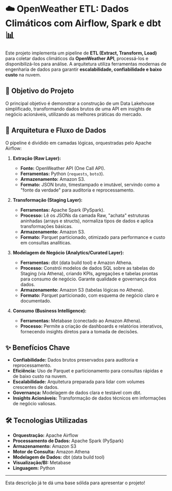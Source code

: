 # ☁️ OpenWeather ETL: Dados Climáticos com Airflow, Spark e dbt 📊

Este projeto implementa um pipeline de **ETL (Extract, Transform, Load)** para coletar dados climáticos da **OpenWeather API**, processá-los e disponibilizá-los para análise. A arquitetura utiliza ferramentas modernas de engenharia de dados para garantir **escalabilidade, confiabilidade e baixo custo** na nuvem.

## 🎯 Objetivo do Projeto

O principal objetivo é demonstrar a construção de um Data Lakehouse simplificado, transformando dados brutos de uma API em insights de negócio acionáveis, utilizando as melhores práticas do mercado.

## 🚀 Arquitetura e Fluxo de Dados

O pipeline é dividido em camadas lógicas, orquestradas pelo Apache Airflow:

1.  **Extração (Raw Layer):**
    *   **Fonte:** OpenWeather API (One Call API).
    *   **Ferramentas:** Python (`requests`, `boto3`).
    *   **Armazenamento:** Amazon S3.
    *   **Formato:** JSON bruto, timestampado e imutável, servindo como a "fonte da verdade" para auditoria e reprocessamento.

2.  **Transformação (Staging Layer):**
    *   **Ferramentas:** Apache Spark (PySpark).
    *   **Processo:** Lê os JSONs da camada Raw, "achata" estruturas aninhadas (arrays e structs), normaliza tipos de dados e aplica transformações básicas.
    *   **Armazenamento:** Amazon S3.
    *   **Formato:** Parquet particionado, otimizado para performance e custo em consultas analíticas.

3.  **Modelagem de Negócio (Analytics/Curated Layer):**
    *   **Ferramentas:** dbt (data build tool) e Amazon Athena.
    *   **Processo:** Constrói modelos de dados SQL sobre as tabelas do Staging (via Athena), criando KPIs, agregações e tabelas prontas para consumo de negócio. Garante qualidade e governança dos dados.
    *   **Armazenamento:** Amazon S3 (tabelas lógicas no Athena).
    *   **Formato:** Parquet particionado, com esquema de negócio claro e documentado.

4.  **Consumo (Business Intelligence):**
    *   **Ferramentas:** Metabase (conectado ao Amazon Athena).
    *   **Processo:** Permite a criação de dashboards e relatórios interativos, fornecendo insights diretos para a tomada de decisões.

## ✨ Benefícios Chave

*   **Confiabilidade:** Dados brutos preservados para auditoria e reprocessamento.
*   **Eficiência:** Uso de Parquet e particionamento para consultas rápidas e de baixo custo na nuvem.
*   **Escalabilidade:** Arquitetura preparada para lidar com volumes crescentes de dados.
*   **Governança:** Modelagem de dados clara e testável com dbt.
*   **Insights Acionáveis:** Transformação de dados técnicos em informações de negócio valiosas.

## 🛠️ Tecnologias Utilizadas

*   **Orquestração:** Apache Airflow
*   **Processamento de Dados:** Apache Spark (PySpark)
*   **Armazenamento:** Amazon S3
*   **Motor de Consulta:** Amazon Athena
*   **Modelagem de Dados:** dbt (data build tool)
*   **Visualização/BI:** Metabase
*   **Linguagem:** Python

---

Esta descrição já te dá uma base sólida para apresentar o projeto!
